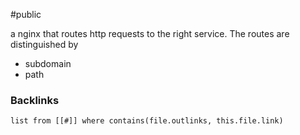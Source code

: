 #public

a nginx that routes http requests to the right service. 
The routes are distinguished by 
- subdomain
- path
### Backlinks
```dataview 
list from [[#]] where contains(file.outlinks, this.file.link)
```

